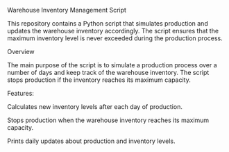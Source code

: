 Warehouse Inventory Management Script

This repository contains a Python script that simulates production and updates the warehouse inventory accordingly. The script ensures that the maximum inventory level is never exceeded during the production process.

Overview

The main purpose of the script is to simulate a production process over a number of days and keep track of the warehouse inventory. The script stops production if the inventory reaches its maximum capacity.

Features:

Calculates new inventory levels after each day of production.

Stops production when the warehouse inventory reaches its maximum capacity.

Prints daily updates about production and inventory levels.
